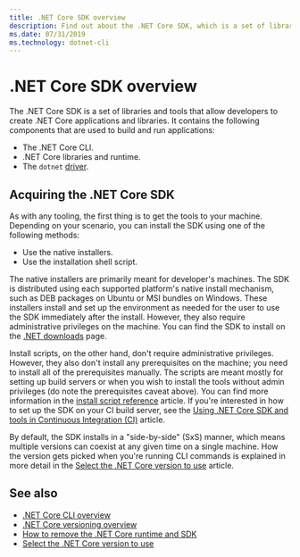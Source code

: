 ```yaml
---
title: .NET Core SDK overview
description: Find out about the .NET Core SDK, which is a set of libraries and tools used to create .NET Core projects.
ms.date: 07/31/2019
ms.technology: dotnet-cli
---
```

# .NET Core SDK overview

The .NET Core SDK is a set of libraries and tools that allow developers to create .NET Core applications and libraries. It contains the following components that are used to build and run applications:

- The .NET Core CLI.
- .NET Core libraries and runtime.
- The `dotnet` [driver](tools/index.md#driver).

## Acquiring the .NET Core SDK

As with any tooling, the first thing is to get the tools to your machine. Depending on your scenario, you can install the SDK using one of the following methods:

- Use the native installers.
- Use the installation shell script.

The native installers are primarily meant for developer's machines. The SDK is distributed using each supported platform's
native install mechanism, such as DEB packages on Ubuntu or MSI bundles on Windows. These installers install
and set up the environment as needed for the user to use the SDK immediately after the install. However, they also
require administrative privileges on the machine. You can find the SDK to install on the
[.NET downloads](https://dotnet.microsoft.com/download) page.

Install scripts, on the other hand, don't require administrative privileges. However, they also don't install any
prerequisites on the machine; you need to install all of the prerequisites manually. The scripts are meant mostly for
setting up build servers or when you wish to install the tools without admin privileges (do note the prerequisites
caveat above). You can find more information in the [install script reference](tools/dotnet-install-script.md) article. If you're
interested in how to set up the SDK on your CI build server, see the [Using .NET Core SDK and tools in Continuous Integration (CI)](tools/using-ci-with-cli.md) article.

By default, the SDK installs in a "side-by-side" (SxS) manner, which means multiple versions
can coexist at any given time on a single machine. How the version gets picked when you're running CLI commands is explained in more detail in the [Select the .NET Core version to use](versions/selection.md) article.

## See also

- [.NET Core CLI overview](tools/index.md)
- [.NET Core versioning overview](versions/index.md)
- [How to remove the .NET Core runtime and SDK](versions/remove-runtime-sdk-versions.md)
- [Select the .NET Core version to use](versions/selection.md)
